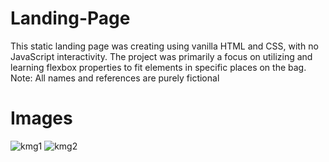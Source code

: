 # Landing-Page
This static landing page was creating using vanilla HTML and CSS, with no JavaScript interactivity. The project was primarily a focus on utilizing and learning flexbox properties to fit elements in specific places on the bag. Note: All names and references are purely fictional

# Images
![kmg1](https://github.com/Mujanov3737/Landing-Page/assets/75598761/6e05cf70-7bca-4ea2-9268-36b45ed58977)
![kmg2](https://github.com/Mujanov3737/Landing-Page/assets/75598761/70a52622-b396-47f6-b75c-e97de443c11f)
